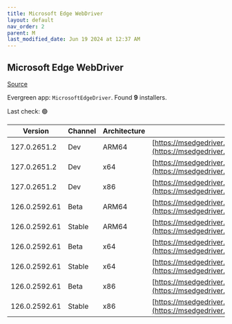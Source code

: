 ```yaml
---
title: Microsoft Edge WebDriver
layout: default
nav_order: 2
parent: M
last_modified_date: Jun 19 2024 at 12:37 AM
---
```


## Microsoft Edge WebDriver

[Source](https://www.microsoft.com/edge)

Evergreen app: `MicrosoftEdgeDriver`. Found **9** installers.

Last check: 🟢

| Version       | Channel | Architecture | URI                                                                                                                                            |
| ------------- | ------- | ------------ | ---------------------------------------------------------------------------------------------------------------------------------------------- |
| 127.0.2651.2  | Dev     | ARM64        | [https://msedgedriver.azureedge.net/127.0.2651.2/edgedriver_arm64.zip](https://msedgedriver.azureedge.net/127.0.2651.2/edgedriver_arm64.zip)   |
| 127.0.2651.2  | Dev     | x64          | [https://msedgedriver.azureedge.net/127.0.2651.2/edgedriver_win64.zip](https://msedgedriver.azureedge.net/127.0.2651.2/edgedriver_win64.zip)   |
| 127.0.2651.2  | Dev     | x86          | [https://msedgedriver.azureedge.net/127.0.2651.2/edgedriver_win32.zip](https://msedgedriver.azureedge.net/127.0.2651.2/edgedriver_win32.zip)   |
| 126.0.2592.61 | Beta    | ARM64        | [https://msedgedriver.azureedge.net/126.0.2592.61/edgedriver_arm64.zip](https://msedgedriver.azureedge.net/126.0.2592.61/edgedriver_arm64.zip) |
| 126.0.2592.61 | Stable  | ARM64        | [https://msedgedriver.azureedge.net/126.0.2592.61/edgedriver_arm64.zip](https://msedgedriver.azureedge.net/126.0.2592.61/edgedriver_arm64.zip) |
| 126.0.2592.61 | Beta    | x64          | [https://msedgedriver.azureedge.net/126.0.2592.61/edgedriver_win64.zip](https://msedgedriver.azureedge.net/126.0.2592.61/edgedriver_win64.zip) |
| 126.0.2592.61 | Stable  | x64          | [https://msedgedriver.azureedge.net/126.0.2592.61/edgedriver_win64.zip](https://msedgedriver.azureedge.net/126.0.2592.61/edgedriver_win64.zip) |
| 126.0.2592.61 | Beta    | x86          | [https://msedgedriver.azureedge.net/126.0.2592.61/edgedriver_win32.zip](https://msedgedriver.azureedge.net/126.0.2592.61/edgedriver_win32.zip) |
| 126.0.2592.61 | Stable  | x86          | [https://msedgedriver.azureedge.net/126.0.2592.61/edgedriver_win32.zip](https://msedgedriver.azureedge.net/126.0.2592.61/edgedriver_win32.zip) |
